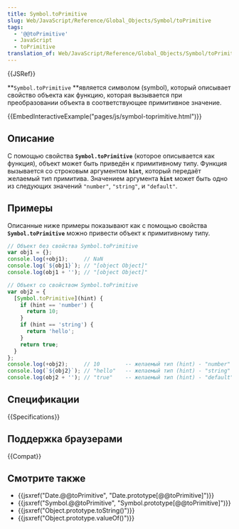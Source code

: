 ```yaml
---
title: Symbol.toPrimitive
slug: Web/JavaScript/Reference/Global_Objects/Symbol/toPrimitive
tags:
  - '@@toPrimitive'
  - JavaScript
  - toPrimitive
translation_of: Web/JavaScript/Reference/Global_Objects/Symbol/toPrimitive
---
```


{{JSRef}}

**`Symbol.toPrimitive` **является символом (symbol), который описывает свойство объекта как функцию, которая вызывается при преобразовании объекта в соответствующее примитивное значение.

{{EmbedInteractiveExample("pages/js/symbol-toprimitive.html")}}

## Описание

С помощью свойства **`Symbol.toPrimitive`** (которое описывается как функция), объект может быть приведён к примитивному типу. Функция вызывается со строковым аргументом **`hint`**, который передаёт желаемый тип примитива. Значением аргумента **`hint`** может быть одно из следующих значений `"number"`, `"string"`, и `"default"`.

## Примеры

Описанные ниже примеры показывают как с помощью свойства **`Symbol.toPrimitive`** можно привести объект к примитивному типу.

```js
// Объект без свойства Symbol.toPrimitive
var obj1 = {};
console.log(+obj1);     // NaN
console.log(`${obj1}`); // "[object Object]"
console.log(obj1 + ''); // "[object Object]"

// Объект со свойством Symbol.toPrimitive
var obj2 = {
  [Symbol.toPrimitive](hint) {
    if (hint == 'number') {
      return 10;
    }
    if (hint == 'string') {
      return 'hello';
    }
    return true;
  }
};
console.log(+obj2);     // 10        -- желаемый тип (hint) - "number"
console.log(`${obj2}`); // "hello"   -- желаемый тип (hint) - "string"
console.log(obj2 + ''); // "true"    -- желаемый тип (hint) - "default"
```

## Спецификации

{{Specifications}}

## Поддержка браузерами

{{Compat}}

## Смотрите также

- {{jsxref("Date.@@toPrimitive", "Date.prototype[@@toPrimitive]")}}
- {{jsxref("Symbol.@@toPrimitive", "Symbol.prototype[@@toPrimitive]")}}
- {{jsxref("Object.prototype.toString()")}}
- {{jsxref("Object.prototype.valueOf()")}}
